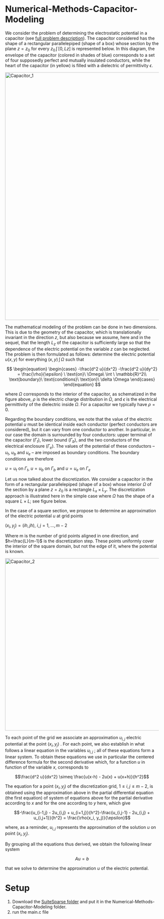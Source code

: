 # Numerical-Methods-Capacitor-Modeling

We consider the problem of determining the electrostatic potential in a capacitor (see [full problem description](https://drive.google.com/file/d/18JmfOlAcNcHh2eUGnd9uDdwVZUDL5qJp/view?usp=drive_link)). The capacitor considered has the shape of a rectangular parallelepiped (shape of a box) whose section by the plane $z=z_0$ for every $z_0\, \int\, [0,Lz]$ is represented below. In this diagram, the envelope of the capacitor (colored in shades of blue) corresponds to a set of four supposedly perfect and mutually insulated conductors, while the heart of the capacitor (in yellow) is filled with a dielectric of permittivity $\epsilon$.

<img width="809" alt="Capacitor_1" src="https://github.com/Alban999/Numerical-Methods-Capacitor-Modelisation/assets/74149424/b89083fa-788a-475b-9606-3fff6f5d4024">

The mathematical modeling of the problem can be done in two dimensions. This is due to the geometry of the capacitor, which is translationally invariant in the direction $z$, but also because we assume, here and in the sequel, that the length $L_z$ of the capacitor is sufficiently large so that the dependence of the electric potential on the variable $z$ can be neglected. The problem is then formulated as follows: determine the electric potential $u(x, y)$ for everything $(x, y)\, \int\, \Omega$ such that

$$
\begin{equation}
    \begin{cases}
      -\frac{d^2 u}{dx^2} -\frac{d^2 u}{dy^2} = \frac{\rho}{\epsilon} \ \text{on}\ \Omega\ \int \ 	\mathbb{R}^2\\
      \text{boundary}\ \text{conditions}\ \text{on}\ \delta \Omega
    \end{cases}
\end{equation}
$$

where $\Omega$ corresponds to the interior of the capacitor, as schematized in the figure above, $\rho$ is the electric charge distribution in $\Omega$, and $\epsilon$ is the electrical permittivity of the dielectric inside $\Omega$. For a capacitor we typically have $\rho = 0$.

Regarding the boundary conditions, we note that the value of the electric potential $u$ must be identical inside each conductor (perfect conductors are considered), but it can vary from one conductor to another. In particular, in our case the domain is surrounded by four conductors: upper terminal of the capacitor ($\Gamma_t$), lower bound ($\Gamma_b$), and the two conductors of the electrical enclosure ($\Gamma_e$). The values of the potential of these conductors – $u_t$, $u_b$ and $u_e$ – are imposed as boundary conditions. The boundary conditions are therefore

$u = u_t$ on $\Gamma_t$, $u = u_b$ on $\Gamma_b$ and $u = u_e$ on $\Gamma_e$

Let us now talked about the discretization. We consider a capacitor in the form of a rectangular parallelepiped (shape of a box) whose interior $\Omega$ of the section by a plane $z=z_0$ is a rectangle $L_x \times L_y$. The discretization approach is illustrated here in the simple case where $\Omega$ has the shape of a square $L\times L$; see figure below.

In the case of a square section, we propose to determine an approximation of the electric potential $u$ at grid points

$(x_i, y_j) = (ih, jh)$, $i,j=1,...,m-2$

Where m is the number of grid points aligned in one direction, and $h=\frac{L}{m-1}$ is the discretization step. These points uniformly cover the interior of the square domain, but not the edge of it, where the potential is known.

<img width="563" alt="Capacitor_2" src="https://github.com/Alban999/Numerical-Methods-Capacitor-Modelisation/assets/74149424/689fbb14-33ab-4502-a658-fe58d3bf5c7f">

To each point of the grid we associate an approximation $u_{i,j}$ electric potential at the point $(x_i, y_j)$ . For each point, we also establish in what follows a linear equation in the variables $u_{i,j}$ ; all of these equations form a linear system. To obtain these equations we use in particular the centered difference formula for the second derivative which, for a function $u$ in function of the variable $x$, corresponds to

$$\frac{d^2 u}{dx^2} \simeq \frac{u(x-h) - 2u(x) + u(x+h)}{h^2}$$

The equation for a point $(x_i, y_j)$ of the discretization grid, $1\le i, j\le m−2$, is obtained using the approximation above in the partial differential equation (the first equation) of system of equations above for the partial derivative according to $x$ and for the one according to $y$ here, which give

$$-\frac{u_{i-1,j} - 2u_{i,j} + u_{i+1,j}}{h^2}-\frac{u_{i,j-1} - 2u_{i,j} + u_{i,j+1}}{h^2} = \frac{\rho(x_i, y_j)}{\epsilon}$$

where, as a reminder, $u_{i,j}$ represents the approximation of the solution $u$ on point $(x_i, y_j)$.

By grouping all the equations thus derived, we obtain the following linear system

$$Au = b$$

that we solve to determine the approximation $u$ of the electric potential.

# Setup
1. Download the [SuiteSparse folder](https://drive.google.com/drive/folders/1HHX_DNTazZ0lP1-6nn0E2tay8dcrOCWp?usp=drive_link) and put it in the Numerical-Methods-Capacitor-Modeling folder.
2. run the main.c file

